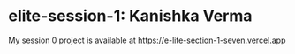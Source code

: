 # elite-session-1: Kanishka Verma
My session 0 project is available at https://e-lite-section-1-seven.vercel.app 
